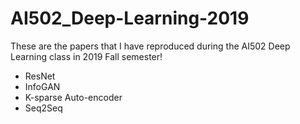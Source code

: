 # AI502_Deep-Learning-2019

These are the papers that I have reproduced during the AI502 Deep Learning class in 2019 Fall semester!
- ResNet
- InfoGAN
- K-sparse Auto-encoder
- Seq2Seq
